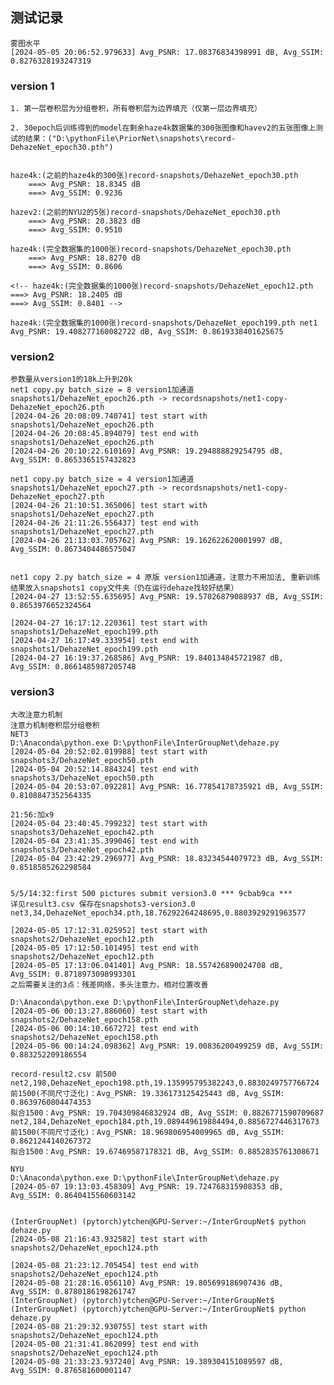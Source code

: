 ## 测试记录
    雾图水平
    [2024-05-05 20:06:52.979633] Avg_PSNR: 17.08376834398991 dB, Avg_SSIM: 0.8276328193247319
### version 1

    1. 第一层卷积层为分组卷积，所有卷积层为边界填充（仅第一层边界填充）

    2. 30epoch后训练得到的model在剩余haze4k数据集的300张图像和havev2的五张图像上测试的结果：("D:\pythonFile\PriorNet\snapshots\record-DehazeNet_epoch30.pth")


    haze4k:(之前的haze4k的300张)record-snapshots/DehazeNet_epoch30.pth
        ===> Avg_PSNR: 18.8345 dB 
        ===> Avg_SSIM: 0.9236 
    
    hazev2:(之前的NYU2的5张)record-snapshots/DehazeNet_epoch30.pth
        ===> Avg_PSNR: 20.3823 dB
        ===> Avg_SSIM: 0.9510
        
    haze4k:(完全数据集的1000张)record-snapshots/DehazeNet_epoch30.pth
        ===> Avg_PSNR: 18.8270 dB 
        ===> Avg_SSIM: 0.8606 

    <!-- haze4k:(完全数据集的1000张)record-snapshots/DehazeNet_epoch12.pth
    ===> Avg_PSNR: 18.2405 dB 
    ===> Avg_SSIM: 0.8401 -->

    haze4k:(完全数据集的1000张)record-snapshots/DehazeNet_epoch199.pth net1
    Avg_PSNR: 19.408277160082722 dB, Avg_SSIM: 0.8619338401625675


### version2
    参数量从version1的18k上升到20k
    net1 copy.py batch_size = 8 version1加通道
    snapshots1/DehazeNet_epoch26.pth -> recordsnapshots/net1-copy-DehazeNet_epoch26.pth
    [2024-04-26 20:08:09.740741] test start with snapshots1/DehazeNet_epoch26.pth
    [2024-04-26 20:08:45.894079] test end with snapshots1/DehazeNet_epoch26.pth
    [2024-04-26 20:10:22.610169] Avg_PSNR: 19.294888829254795 dB, Avg_SSIM: 0.8653365157432823

    net1 copy.py batch_size = 4 version1加通道
    snapshots1/DehazeNet_epoch27.pth -> recordsnapshots/net1-copy-DehazeNet_epoch27.pth
    [2024-04-26 21:10:51.365006] test start with snapshots1/DehazeNet_epoch27.pth
    [2024-04-26 21:11:26.556437] test end with snapshots1/DehazeNet_epoch27.pth
    [2024-04-26 21:13:03.705762] Avg_PSNR: 19.162622620001997 dB, Avg_SSIM: 0.8673404486575047


    net1 copy 2.py batch_size = 4 原版 version1加通道，注意力不用加法, 重新训练结果放入snapshots1 copy文件夹（仍在运行dehaze找较好结果）
    [2024-04-27 13:52:55.635695] Avg_PSNR: 19.57026879088937 dB, Avg_SSIM: 0.8653976652324564

    [2024-04-27 16:17:12.220361] test start with snapshots1/DehazeNet_epoch199.pth
    [2024-04-27 16:17:49.333954] test end with snapshots1/DehazeNet_epoch199.pth
    [2024-04-27 16:19:37.268586] Avg_PSNR: 19.840134845721987 dB, Avg_SSIM: 0.8661485987205748

### version3
    大改注意力机制
    注意力机制卷积层分组卷积
    NET3
    D:\Anaconda\python.exe D:\pythonFile\InterGroupNet\dehaze.py 
    [2024-05-04 20:52:02.019988] test start with snapshots3/DehazeNet_epoch50.pth
    [2024-05-04 20:52:14.884324] test end with snapshots3/DehazeNet_epoch50.pth
    [2024-05-04 20:53:07.092281] Avg_PSNR: 16.77854178735921 dB, Avg_SSIM: 0.8108847352564335

    21:56:加x9
    [2024-05-04 23:40:45.799232] test start with snapshots3/DehazeNet_epoch42.pth
    [2024-05-04 23:41:35.399046] test end with snapshots3/DehazeNet_epoch42.pth
    [2024-05-04 23:42:29.296977] Avg_PSNR: 18.83234544079723 dB, Avg_SSIM: 0.8518585262298584

    
    5/5/14:32:first 500 pictures submit version3.0 *** 9cbab9ca ***
    详见result3.csv 保存在snapshots3-version3.0
    net3,34,DehazeNet_epoch34.pth,18.76292264248695,0.8803929291963577

    [2024-05-05 17:12:31.025952] test start with snapshots2/DehazeNet_epoch12.pth
    [2024-05-05 17:12:50.101495] test end with snapshots2/DehazeNet_epoch12.pth
    [2024-05-05 17:13:06.041401] Avg_PSNR: 18.557426890024708 dB, Avg_SSIM: 0.8718973098993301
    之后需要关注的3点：残差网络，多头注意力，相对位置改善

    D:\Anaconda\python.exe D:\pythonFile\InterGroupNet\dehaze.py 
    [2024-05-06 00:13:27.886060] test start with snapshots2/DehazeNet_epoch158.pth
    [2024-05-06 00:14:10.667272] test end with snapshots2/DehazeNet_epoch158.pth
    [2024-05-06 00:14:24.098362] Avg_PSNR: 19.00836200499259 dB, Avg_SSIM: 0.883252209186554
    
    record-result2.csv 前500
    net2,198,DehazeNet_epoch198.pth,19.135995795382243,0.8830249757766724  
    前1500(不同尺寸泛化)：Avg_PSNR: 19.336173125425443 dB, Avg_SSIM: 0.8639760804474353
    拟合1500：Avg_PSNR: 19.704309846832924 dB, Avg_SSIM: 0.8826771590709687
    net2,184,DehazeNet_epoch184.pth,19.089449619884494,0.8856727446317673
    前1500(不同尺寸泛化)：Avg_PSNR: 18.969806954009965 dB, Avg_SSIM: 0.8621244140267372
    拟合1500：Avg_PSNR: 19.67469587178321 dB, Avg_SSIM: 0.8852835761308671

    NYU
    D:\Anaconda\python.exe D:\pythonFile\InterGroupNet\dehaze.py 
    [2024-05-07 19:13:03.458309] Avg_PSNR: 19.724768315908353 dB, Avg_SSIM: 0.8640415560603142


    (InterGroupNet) (pytorch)ytchen@GPU-Server:~/InterGroupNet$ python dehaze.py
    [2024-05-08 21:16:43.932582] test start with snapshots2/DehazeNet_epoch124.pth

    [2024-05-08 21:23:12.705454] test end with snapshots2/DehazeNet_epoch124.pth
    [2024-05-08 21:28:16.056110] Avg_PSNR: 19.805699186907436 dB, Avg_SSIM: 0.8780186198261747
    (InterGroupNet) (pytorch)ytchen@GPU-Server:~/InterGroupNet$ 
    (InterGroupNet) (pytorch)ytchen@GPU-Server:~/InterGroupNet$ python dehaze.py
    [2024-05-08 21:29:32.930755] test start with snapshots2/DehazeNet_epoch124.pth
    [2024-05-08 21:31:41.862099] test end with snapshots2/DehazeNet_epoch124.pth
    [2024-05-08 21:33:23.937240] Avg_PSNR: 19.389304151089597 dB, Avg_SSIM: 0.876581600001147